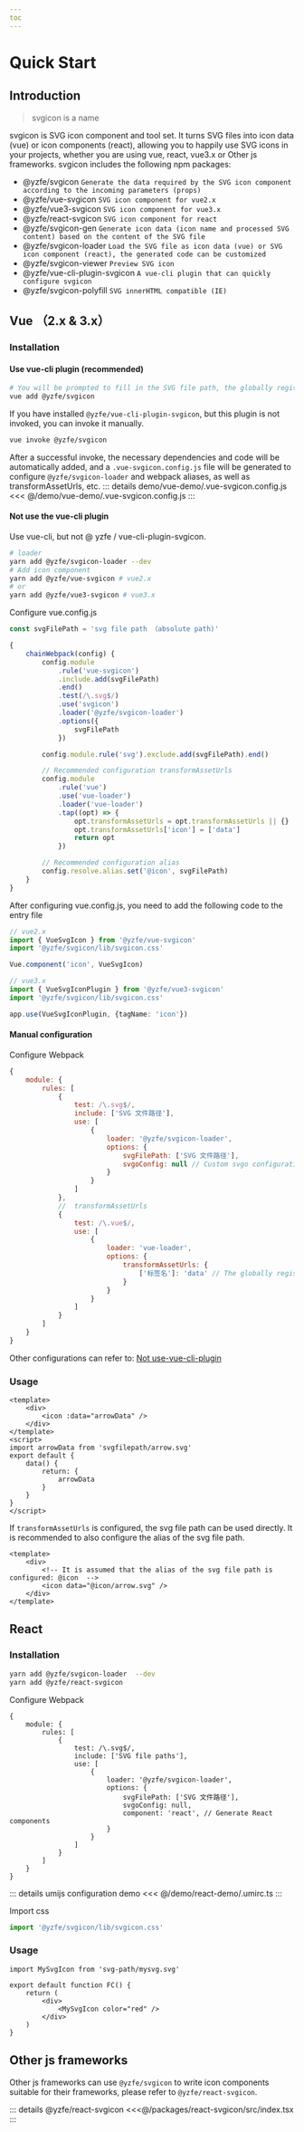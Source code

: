 ```yaml
---
toc
---
```

# Quick Start
## Introduction
> svgicon is a name

svgicon is SVG icon component and tool set. It turns SVG files into icon data (vue) or icon components (react), allowing you to happily use SVG icons in your projects, whether you are using vue, react, vue3.x or Other js frameworks. svgicon includes the following npm packages:

- @yzfe/svgicon `Generate the data required by the SVG icon component according to the incoming parameters (props)`
- @yzfe/vue-svgicon `SVG icon component for vue2.x`
- @yzfe/vue3-svgicon `SVG icon component for vue3.x`
- @yzfe/react-svgicon `SVG icon component for react `
- @yzfe/svgicon-gen `Generate icon data (icon name and processed SVG content) based on the content of the SVG file`
- @yzfe/svgicon-loader `Load the SVG file as icon data (vue) or SVG icon component (react), the generated code can be customized`
- @yzfe/svgicon-viewer `Preview SVG icon`
- @yzfe/vue-cli-plugin-svgicon `A vue-cli plugin that can quickly configure svgicon`
- @yzfe/svgicon-polyfill `SVG innerHTML compatible (IE)`

## Vue （2.x & 3.x）
### Installation
#### Use vue-cli plugin (recommended)
```bash
# You will be prompted to fill in the SVG file path, the globally registered component tag name and the vue version
vue add @yzfe/svgicon
```

If you have installed `@yzfe/vue-cli-plugin-svgicon`, but this plugin is not invoked, you can invoke it manually.
```bash
vue invoke @yzfe/svgicon
```

After a successful invoke, the necessary dependencies and code will be automatically added, and a `.vue-svgicon.config.js` file will be generated to configure `@yzfe/svgicon-loader` and webpack aliases, as well as transformAssetUrls, etc.
::: details demo/vue-demo/.vue-svgicon.config.js
<<< @/demo/vue-demo/.vue-svgicon.config.js
:::

#### Not use the vue-cli plugin
Use vue-cli, but not @ yzfe / vue-cli-plugin-svgicon.

```bash
# loader
yarn add @yzfe/svgicon-loader --dev
# Add icon component
yarn add @yzfe/vue-svgicon # vue2.x
# or
yarn add @yzfe/vue3-svgicon # vue3.x
```
Configure vue.config.js

```js
const svgFilePath = 'svg file path （absolute path)'

{
    chainWebpack(config) {
        config.module
            .rule('vue-svgicon')
            .include.add(svgFilePath)
            .end()
            .test(/\.svg$/)
            .use('svgicon')
            .loader('@yzfe/svgicon-loader')
            .options({
                svgFilePath
            })

        config.module.rule('svg').exclude.add(svgFilePath).end()

        // Recommended configuration transformAssetUrls
        config.module
            .rule('vue')
            .use('vue-loader')
            .loader('vue-loader')
            .tap((opt) => {
                opt.transformAssetUrls = opt.transformAssetUrls || {}
                opt.transformAssetUrls['icon'] = ['data']
                return opt
            })

        // Recommended configuration alias
        config.resolve.alias.set('@icon', svgFilePath)
    }
}
```

After configuring vue.config.js, you need to add the following code to the entry file

```ts
// vue2.x
import { VueSvgIcon } from '@yzfe/vue-svgicon'
import '@yzfe/svgicon/lib/svgicon.css'

Vue.component('icon', VueSvgIcon)
```

```ts
// vue3.x
import { VueSvgIconPlugin } from '@yzfe/vue3-svgicon'
import '@yzfe/svgicon/lib/svgicon.css'

app.use(VueSvgIconPlugin, {tagName: 'icon'})
```

#### Manual configuration
Configure Webpack

```js
{
    module: {
        rules: [
            {
                test: /\.svg$/,
                include: ['SVG 文件路径'],
                use: [
                    {
                        loader: '@yzfe/svgicon-loader',
                        options: {
                            svgFilePath: ['SVG 文件路径'],
                            svgoConfig: null // Custom svgo configuration
                        }
                    }
                ]
            },
            //  transformAssetUrls
            {
                test: /\.vue$/,
                use: [
                    {
                        loader: 'vue-loader',
                        options: {
                            transformAssetUrls: {
                                ['标签名']: 'data' // The globally registered tag name, the default is icon
                            }
                        }
                    }
                ]
            }
        ]
    }
}
```

Other configurations can refer to: [Not use-vue-cli-plugin](./#not-use-the-vue-cli-plugin)

### Usage
```vue
<template>
    <div>
        <icon :data="arrowData" />
    </div>
</template>
<script>
import arrowData from 'svgfilepath/arrow.svg'
export default {
    data() {
        return: {
            arrowData
        }
    }
}
</script>
```
If `transformAssetUrls` is configured, the svg file path can be used directly. It is recommended to also configure the alias of the svg file path.

```vue
<template>
    <div>
        <!-- It is assumed that the alias of the svg file path is configured: @icon  -->
        <icon data="@icon/arrow.svg" />
    </div>
</template>
```


## React
### Installation
```bash
yarn add @yzfe/svgicon-loader  --dev
yarn add @yzfe/react-svgicon
```
Configure Webpack

```js{13}
{
    module: {
        rules: [
            {
                test: /\.svg$/,
                include: ['SVG file paths'],
                use: [
                    {
                        loader: '@yzfe/svgicon-loader',
                        options: {
                            svgFilePath: ['SVG 文件路径'],
                            svgoConfig: null,
                            component: 'react', // Generate React components
                        }
                    }
                ]
            }
        ]
    }
}
```
::: details umijs configuration demo
<<< @/demo/react-demo/.umirc.ts
:::

Import css
```ts
import '@yzfe/svgicon/lib/svgicon.css'
```
### Usage
```tsx
import MySvgIcon from 'svg-path/mysvg.svg'

export default function FC() {
    return (
        <div>
            <MySvgIcon color="red" />
        </div>
    )
}
```

## Other js frameworks
Other js frameworks can use `@yzfe/svgicon` to write icon components suitable for their frameworks, please refer to `@yzfe/react-svgicon`.

::: details @yzfe/react-svgicon
<<<@/packages/react-svgicon/src/index.tsx
:::